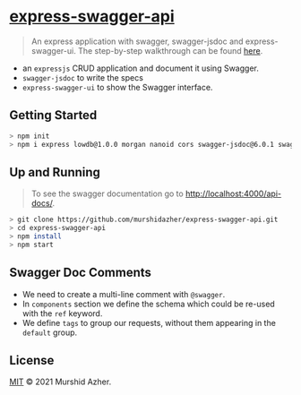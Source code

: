 # [express-swagger-api](https://github.com/murshidazher/express-swagger-api.git)

> An express application with swagger, swagger-jsdoc and express-swagger-ui. The step-by-step walkthrough can be found [here](https://www.youtube.com/watch?v=S8kmHtQeflo).

- an `expressjs` CRUD application and document it using Swagger.
- `swagger-jsdoc` to write the specs
- `express-swagger-ui` to show the Swagger interface.

## Getting Started

```sh
> npm init
> npm i express lowdb@1.0.0 morgan nanoid cors swagger-jsdoc@6.0.1 swagger-ui-express
```

## Up and Running

> To see the swagger documentation go to [http://localhost:4000/api-docs/](http://localhost:4000/api-docs/).

```sh
> git clone https://github.com/murshidazher/express-swagger-api.git
> cd express-swagger-api
> npm install
> npm start
```

## Swagger Doc Comments

- We need to create a multi-line comment with `@swagger`.
- In `components` section we define the schema which could be re-used with the `ref` keyword.
- We define `tags` to group our requests, without them appearing in the `default` group.

## License

[MIT](LICENSE) © 2021 Murshid Azher.

